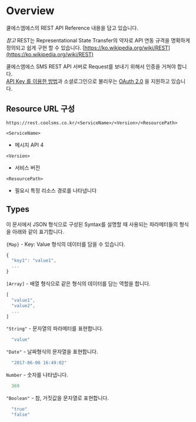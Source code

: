 # Overview

쿨에스엠에스의 REST API Reference 내용을 담고 있습니다.

_참고_ REST는 Representational State Transfer의 약자로 API 연동 규격을 명확하게 정의되고 쉽게 구현 할 수 있습니다. [https://ko.wikipedia.org/wiki/REST](https://ko.wikipedia.org/wiki/REST)

쿨에스엠에스 SMS REST API 서버로 Request를 보내기 위해서 인증을 거쳐야 합니다.  
[API Key 를 이용한 방법](undefined.md)과 소셜로그인으로 불리우는 [OAuth 2.0](../oauth2.0/oauth2.md) 을 지원하고 있습니다.

## Resource URL 구성

`https://rest.coolsms.co.kr/<ServiceName>/<Version>/<ResourcePath>`

`<ServiceName>`

* 메시지 API 4

`<Version>`

* 서비스 버전

`<ResourcePath>`

* 필요시 특정 리소스 경로를 나타냅니다

## Types

이 문서에서 JSON 형식으로 구성된 Syntax를 설명할 때 사용되는 파라메터들의 형식을 아래와 같이 표기합니다.

`{Map}` - Key: Value 형식의 데이터를 담을 수 있습니다.

```javascript
{
  "key1": "value1",
  ...
}
```

`[Array]` - 배열 형식으로 같은 형식의 데이터를 담는 역할을 합니다.

```javascript
[
  "value1",
  "value2",
  ...
]
```

`"String"` - 문자열의 파라메터를 표현합니다.

```javascript
  "value"
```

`"Date"` - 날짜형식의 문자열을 표현합니다.

```javascript
  "2017-06-06 16:49:02"
```

`Number` - 숫자를 나타냅니다.

```javascript
  369
```

`"Boolean"` - 참, 거짓값을 문자열로 표현합니다.

```javascript
  "true"
  "false"
```

